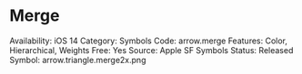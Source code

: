 # Merge

Availability: iOS 14
Category: Symbols
Code: arrow.merge
Features: Color, Hierarchical, Weights
Free: Yes
Source: Apple SF Symbols
Status: Released
Symbol: arrow.triangle.merge2x.png